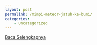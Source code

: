 ```yaml
---
layout: post
permalink: /mimpi-meteor-jatuh-ke-bumi/
categories:
    - Uncategorized
---
```


[Baca Selengkapnya](/06)